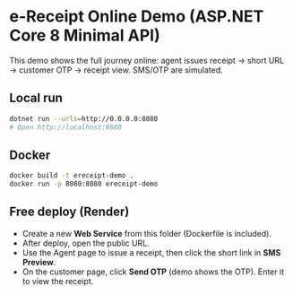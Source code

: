 # e-Receipt Online Demo (ASP.NET Core 8 Minimal API)

This demo shows the full journey online: agent issues receipt → short URL → customer OTP → receipt view. SMS/OTP are simulated.

## Local run
```bash
dotnet run --urls=http://0.0.0.0:8080
# Open http://localhost:8080
```

## Docker
```bash
docker build -t ereceipt-demo .
docker run -p 8080:8080 ereceipt-demo
```

## Free deploy (Render)
- Create a new **Web Service** from this folder (Dockerfile is included).
- After deploy, open the public URL.
- Use the Agent page to issue a receipt, then click the short link in **SMS Preview**.
- On the customer page, click **Send OTP** (demo shows the OTP). Enter it to view the receipt.
